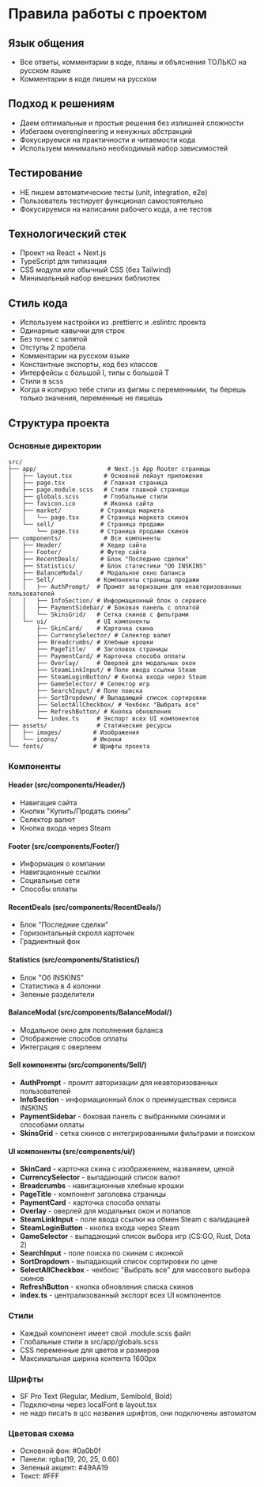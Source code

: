 # Правила работы с проектом

## Язык общения

- Все ответы, комментарии в коде, планы и объяснения ТОЛЬКО на русском языке
- Комментарии в коде пишем на русском

## Подход к решениям

- Даем оптимальные и простые решения без излишней сложности
- Избегаем overengineering и ненужных абстракций
- Фокусируемся на практичности и читаемости кода
- Используем минимально необходимый набор зависимостей

## Тестирование

- НЕ пишем автоматические тесты (unit, integration, e2e)
- Пользователь тестирует функционал самостоятельно
- Фокусируемся на написании рабочего кода, а не тестов

## Технологический стек

- Проект на React + Next.js
- TypeScript для типизации
- CSS модули или обычный CSS (без Tailwind)
- Минимальный набор внешних библиотек

## Стиль кода

- Используем настройки из .prettierrc и .eslintrc проекта
- Одинарные кавычки для строк
- Без точек с запятой
- Отступы 2 пробела
- Комментарии на русском языке
- Константные экспорты, код без классов
- Интерфейсы с большой I, типы с большой T
- Стили в scss
- Когда я копирую тебе стили из фигмы с переменными, ты берешь только значения, переменные не пишешь

## Структура проекта

### Основные директории

```
src/
├── app/                    # Next.js App Router страницы
│   ├── layout.tsx         # Основной лейаут приложения
│   ├── page.tsx           # Главная страница
│   ├── page.module.scss   # Стили главной страницы
│   ├── globals.scss       # Глобальные стили
│   ├── favicon.ico        # Иконка сайта
│   ├── market/           # Страница маркета
│   │   └── page.tsx      # Страница маркета скинов
│   └── sell/             # Страница продажи
│       └── page.tsx      # Страница продажи скинов
├── components/            # Все компоненты
│   ├── Header/           # Хедер сайта
│   ├── Footer/           # Футер сайта
│   ├── RecentDeals/      # Блок "Последние сделки"
│   ├── Statistics/       # Блок статистики "Об INSKINS"
│   ├── BalanceModal/     # Модальное окно баланса
│   ├── Sell/            # Компоненты страницы продажи
│   │   ├── AuthPrompt/  # Промпт авторизации для неавторизованных пользователей
│   │   ├── InfoSection/ # Информационный блок о сервисе
│   │   ├── PaymentSidebar/ # Боковая панель с оплатой
│   │   └── SkinsGrid/   # Сетка скинов с фильтрами
│   └── ui/              # UI компоненты
│       ├── SkinCard/    # Карточка скина
│       ├── CurrencySelector/ # Селектор валют
│       ├── Breadcrumbs/ # Хлебные крошки
│       ├── PageTitle/   # Заголовок страницы
│       ├── PaymentCard/ # Карточка способа оплаты
│       ├── Overlay/     # Оверлей для модальных окон
│       ├── SteamLinkInput/ # Поле ввода ссылки Steam
│       ├── SteamLoginButton/ # Кнопка входа через Steam
│       ├── GameSelector/ # Селектор игр
│       ├── SearchInput/ # Поле поиска
│       ├── SortDropdown/ # Выпадающий список сортировки
│       ├── SelectAllCheckbox/ # Чекбокс "Выбрать все"
│       ├── RefreshButton/ # Кнопка обновления
│       └── index.ts     # Экспорт всех UI компонентов
├── assets/              # Статические ресурсы
│   ├── images/         # Изображения
│   └── icons/          # Иконки
└── fonts/              # Шрифты проекта
```

### Компоненты

#### Header (src/components/Header/)

- Навигация сайта
- Кнопки "Купить/Продать скины"
- Селектор валют
- Кнопка входа через Steam

#### Footer (src/components/Footer/)

- Информация о компании
- Навигационные ссылки
- Социальные сети
- Способы оплаты

#### RecentDeals (src/components/RecentDeals/)

- Блок "Последние сделки"
- Горизонтальный скролл карточек
- Градиентный фон

#### Statistics (src/components/Statistics/)

- Блок "Об INSKINS"
- Статистика в 4 колонки
- Зеленые разделители

#### BalanceModal (src/components/BalanceModal/)

- Модальное окно для пополнения баланса
- Отображение способов оплаты
- Интеграция с оверлеем

#### Sell компоненты (src/components/Sell/)

- **AuthPrompt** - промпт авторизации для неавторизованных пользователей
- **InfoSection** - информационный блок о преимуществах сервиса INSKINS
- **PaymentSidebar** - боковая панель с выбранными скинами и способами оплаты
- **SkinsGrid** - сетка скинов с интегрированными фильтрами и поиском

#### UI компоненты (src/components/ui/)

- **SkinCard** - карточка скина с изображением, названием, ценой
- **CurrencySelector** - выпадающий список валют
- **Breadcrumbs** - навигационные хлебные крошки
- **PageTitle** - компонент заголовка страницы
- **PaymentCard** - карточка способа оплаты
- **Overlay** - оверлей для модальных окон и попапов
- **SteamLinkInput** - поле ввода ссылки на обмен Steam с валидацией
- **SteamLoginButton** - кнопка входа через Steam
- **GameSelector** - выпадающий список выбора игр (CS:GO, Rust, Dota 2)
- **SearchInput** - поле поиска по скинам с иконкой
- **SortDropdown** - выпадающий список сортировки по цене
- **SelectAllCheckbox** - чекбокс "Выбрать все" для массового выбора скинов
- **RefreshButton** - кнопка обновления списка скинов
- **index.ts** - централизованный экспорт всех UI компонентов

### Стили

- Каждый компонент имеет свой .module.scss файл
- Глобальные стили в src/app/globals.scss
- CSS переменные для цветов и размеров
- Максимальная ширина контента 1600px

### Шрифты

- SF Pro Text (Regular, Medium, Semibold, Bold)
- Подключены через localFont в layout.tsx
- не надо писать в цсс названия шрифтов, они подключены автоматом

### Цветовая схема

- Основной фон: #0a0b0f
- Панели: rgba(19, 20, 25, 0.60)
- Зеленый акцент: #49AA19
- Текст: #FFF
